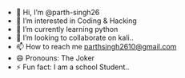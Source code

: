 - 👋 Hi, I’m @parth-singh26
- 👀 I’m interested in Coding & Hacking
- 🌱 I’m currently learning python
- 💞️ I’m looking to collaborate on kali..
- 📫 How to reach me parthsingh2610@gmail.com
- 😄 Pronouns: The Joker
- ⚡ Fun fact: I am a school Student..

<!---
parth-singh26/parth-singh26 is a ✨ special ✨ repository because its `README.md` (this file) appears on your GitHub profile.
You can click the Preview link to take a look at your changes.
--->

